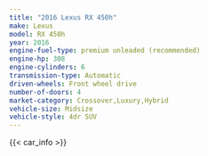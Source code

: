 ```yaml
---
title: "2016 Lexus RX 450h"
make: Lexus
model: RX 450h
year: 2016
engine-fuel-type: premium unleaded (recommended)
engine-hp: 308
engine-cylinders: 6
transmission-type: Automatic
driven-wheels: Front wheel drive
number-of-doors: 4
market-category: Crossover,Luxury,Hybrid
vehicle-size: Midsize
vehicle-style: 4dr SUV
---
```


{{< car_info >}}
